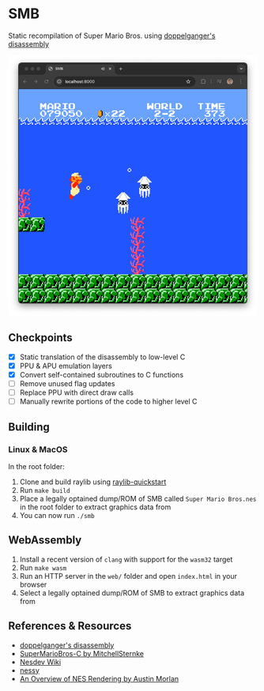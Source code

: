 # SMB

Static recompilation of Super Mario Bros. using [doppelganger's disassembly](https://www.romhacking.net/documents/344/)

![SMB C port running in the browser](res/smb-demo.png)

## Checkpoints

- [x] Static translation of the disassembly to low-level C
- [x] PPU & APU emulation layers
- [x] Convert self-contained subroutines to C functions
- [ ] Remove unused flag updates
- [ ] Replace PPU with direct draw calls
- [ ] Manually rewrite portions of the code to higher level C

## Building

### Linux & MacOS

In the root folder:

1. Clone and build raylib using [raylib-quickstart](https://github.com/raylib-extras/raylib-quickstart)
2. Run `make build`
3. Place a legally optained dump/ROM of SMB called `Super Mario Bros.nes` in the root folder to extract graphics data from
4. You can now run `./smb`

## WebAssembly

1. Install a recent version of `clang` with support for the `wasm32` target
2. Run `make wasm`
3. Run an HTTP server in the `web/` folder and open `index.html` in your browser
4. Select a legally optained dump/ROM of SMB to extract graphics data from

## References & Resources

- [doppelganger's disassembly](https://www.romhacking.net/documents/344/)
- [SuperMarioBros-C by MitchellSternke](https://github.com/MitchellSternke/SuperMarioBros-C)
- [Nesdev Wiki](https://www.nesdev.org/wiki/Nesdev_Wiki)
- [nessy](https://github.com/nathsou/nessy)
- [An Overview of NES Rendering by Austin Morlan](https://austinmorlan.com/posts/nes_rendering_overview/)
